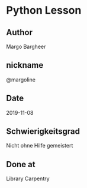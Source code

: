 # Python Lesson
## Author
Margo Bargheer
## nickname
@margoline
## Date
2019-11-08
## Schwierigkeitsgrad
Nicht ohne Hilfe gemeistert
## Done at
Library Carpentry
